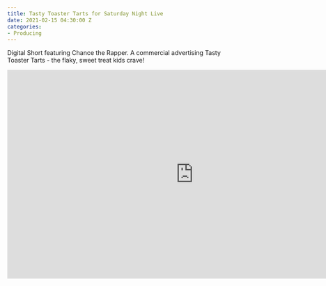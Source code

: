 ```yaml
---
title: Tasty Toaster Tarts for Saturday Night Live
date: 2021-02-15 04:30:00 Z
categories:
- Producing
---
```


Digital Short featuring Chance the Rapper. A commercial advertising Tasty Toaster Tarts - the flaky, sweet treat kids crave!

<iframe width="854" height="480" src="https://www.youtube-nocookie.com/embed/rF9ZIdEnZU0" frameborder="0" allow="accelerometer; autoplay; clipboard-write; encrypted-media; gyroscope; picture-in-picture" allowfullscreen></iframe>
